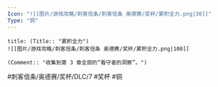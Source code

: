 ```yaml
---
Icon: "![[图片/游戏攻略/刺客信条/刺客信条 奥德赛/奖杯/累积全力.png|30]]"
Type: "铜"
---
```

```ad-common-bronze-trophy
title: (Title:: "累积全力")
![[图片/游戏攻略/刺客信条/刺客信条 奥德赛/奖杯/累积全力.png|100]]

(Comment:: "收集到第 3 章全部的“看守者的洞察”。")
```

#刺客信条/奥德赛/奖杯/DLC/7 #奖杯 #铜
